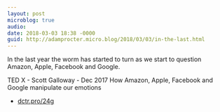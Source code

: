 ```yaml
---
layout: post
microblog: true
audio: 
date: 2018-03-03 18:38 -0000
guid: http://adamprocter.micro.blog/2018/03/03/in-the-last.html
---
```

In the last year the worm has started to turn as we start to question Amazon, Apple, Facebook and Google. 

TED X - Scott Galloway - Dec 2017
How Amazon, Apple, Facebook and Google manipulate our emotions

- [dctr.pro/24g](http://dctr.pro/24g) 
